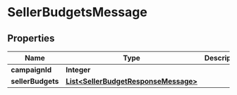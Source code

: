 
# SellerBudgetsMessage

## Properties
Name | Type | Description | Notes
------------ | ------------- | ------------- | -------------
**campaignId** | **Integer** |  |  [optional]
**sellerBudgets** | [**List&lt;SellerBudgetResponseMessage&gt;**](SellerBudgetResponseMessage.md) |  |  [optional]




